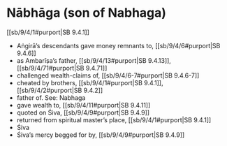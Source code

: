 # Nābhāga (son of Nabhaga)

[[sb/9/4/1#purport|SB 9.4.1]]

* Aṅgirā’s descendants gave money remnants to, [[sb/9/4/6#purport|SB 9.4.6]]
* as Ambarīṣa’s father, [[sb/9/4/13#purport|SB 9.4.13]], [[sb/9/4/71#purport|SB 9.4.71]]
* challenged wealth-claims of, [[sb/9/4/6-7#purport|SB 9.4.6-7]]
* cheated by brothers, [[sb/9/4/1#purport|SB 9.4.1]], [[sb/9/4/2#purport|SB 9.4.2]]
* father of. See: Nabhaga
* gave wealth to, [[sb/9/4/11#purport|SB 9.4.11]]
* quoted on Śiva, [[sb/9/4/9#purport|SB 9.4.9]]
* returned from spiritual master’s place, [[sb/9/4/1#purport|SB 9.4.1]]
* Śiva
* Śiva’s mercy begged for by, [[sb/9/4/9#purport|SB 9.4.9]]
